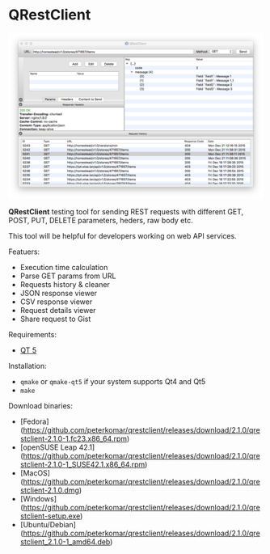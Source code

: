 QRestClient
===========
![alt tag](https://raw.githubusercontent.com/peterkomar/qrestclient/master/qrestclient.png)

**QRestClient** testing tool for sending REST requests with different GET, POST, PUT, DELETE parameters, heders, raw body etc.

This tool will be helpful for developers working on web API services.

Featuers:
* Execution time calculation
* Parse GET params from URL
* Requests history & cleaner
* JSON response viewer
* CSV response viewer
* Request details viewer
* Share request to Gist

Requirements:
* [QT 5](http://www.qt.io/)
 
Installation:
* `qmake` or `qmake-qt5` if your system supports Qt4 and Qt5
* `make`

Download binaries:
* [Fedora] (https://github.com/peterkomar/qrestclient/releases/download/2.1.0/qrestclient-2.1.0-1.fc23.x86_64.rpm)
* [openSUSE Leap 42.1] (https://github.com/peterkomar/qrestclient/releases/download/2.1.0/qrestclient-2.1.0-1_SUSE42.1.x86_64.rpm)
* [MacOS] (https://github.com/peterkomar/qrestclient/releases/download/2.1.0/qrestclient-2.1.0.dmg)
* [Windows] (https://github.com/peterkomar/qrestclient/releases/download/2.1.0/qrestclient-setup.exe)
* [Ubuntu/Debian] (https://github.com/peterkomar/qrestclient/releases/download/2.1.0/qrestclient_2.1.0-1_amd64.deb)

